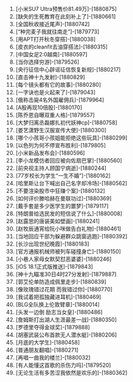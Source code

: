 
1. [小米SU7 Ultra预售价81.49万]-[1880875]
1. [缺失的生死教育在此刻补上了]-[1880661]
1. [全国秋收接近尾声]-[1880742]
1. [“种完麦子我就往南走”]-[1879773]
1. [用APT打开秋冬穿搭]-[1880038]
1. [皮衣的cleanfit去油穿搭法]-[1880315]
1. [中国女足2:0越南]-[1880597]
1. [当你选择穷游]-[1879526]
1. [央行征信中心辟谣征信恢复新规]-[1880217]
1. [直击神十九发射]-[1880829]
1. [每个镜头都有它的故事]-[1880280]
1. [一字诀也是火起来了]-[1879043]
1. [俄称击毙4名外国雇佣兵]-[1879964]
1. [A股再现10倍股]-[1880170]
1. [陈乔恩自曝双重人格]-[1879557]
1. [大梦归离丞磊娜扎初代妖神cp]-[1880758]
1. [娄艺潇野生汉服宣传大使]-[1880300]
1. [哪个小孩哥小孩姐能拒绝这些玩具]-[1880299]
1. [以色列为何不停宣布胜利]-[1879805]
1. [小米新品发布会]-[1880596]
1. [李小龙模仿者回应被向佐扇巴掌]-[1880560]
1. [前央视主持人顾国宁病逝]-[1880244]
1. [77岁校长为学生“一生不婚”]-[1880162]
1. [哈里斯让台下喊出自己名字却冷场]-[1880562]
1. [不要渲染股市中狂赚个案]-[1880132]
1. [如何评价滕哈赫在曼联功过]-[1880369]
1. [戴手套是多少医学生的噩梦]-[1879117]
1. [特朗普给选民发的短信说了什么]-[1880008]
1. [赵露思的唐装美如壁画]-[1880241]
1. [赵牧辰通宵给阮小咪做告白礼物]-[1880461]
1. [当地回应干部为躲避群众跳窗逃跑]-[1880392]
1. [长沙出现世纪晚霞]-[1880183]
1. [官方通报机械师被列车碰撞身亡]-[1880150]
1. [小巷人家母女默契怼恶婆婆]-[1880246]
1. [iOS 18.1正式版推送]-[1879843]
1. [神十九瞄准30日4时27分发射]-[1879887]
1. [郭艾伦单防造成佩里走步]-[1880839]
1. [像玫瑰错过花期 而我错过你]-[1880770]
1. [我试着把孤独藏进耳机]-[1880469]
1. [BLG全队换上伦敦臂章]-[1880014]
1. [头发一边倒 励志当女皇]-[1880486]
1. [詹姆斯打出湖人生涯最差一战]-[1880350]
1. [罗德里夺得金球奖]-[1879888]
1. [胡塞武装公布首款无人潜水艇]-[1880206]
1. [月底的大学生]-[1880458]
1. [普通朋友翻唱]-[1880271]
1. [再唱一曲我的楼兰]-[1880032]
1. [有人能懂这首歌的杀伤力吗]-[1879520]
1. [无论生活有多苦涩我依然是欢乐的]-[1880362]